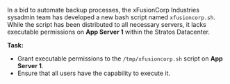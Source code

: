 In a bid to automate backup processes, the xFusionCorp Industries sysadmin team has developed a new bash script named `xfusioncorp.sh`. While the script has been distributed to all necessary servers, it lacks executable permissions on **App Server 1** within the Stratos Datacenter.

**Task:**

- Grant executable permissions to the `/tmp/xfusioncorp.sh` script on **App Server 1**.
- Ensure that all users have the capability to execute it.